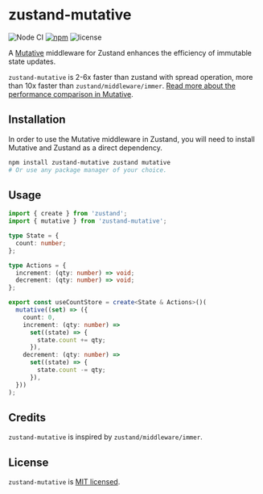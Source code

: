 # zustand-mutative

![Node CI](https://github.com/mutativejs/zustand-mutative/workflows/Node%20CI/badge.svg)
[![npm](https://img.shields.io/npm/v/zustand-mutative.svg)](https://www.npmjs.com/package/zustand-mutative)
![license](https://img.shields.io/npm/l/zustand-mutative)

A [Mutative](https://github.com/unadlib/mutative) middleware for Zustand enhances the efficiency of immutable state updates.

`zustand-mutative` is 2-6x faster than zustand with spread operation, more than 10x faster than `zustand/middleware/immer`. [Read more about the performance comparison in Mutative](https://mutative.js.org/docs/getting-started/performance).

## Installation

In order to use the Mutative middleware in Zustand, you will need to install Mutative and Zustand as a direct dependency.

```bash
npm install zustand-mutative zustand mutative
# Or use any package manager of your choice.
```

## Usage

```typescript
import { create } from 'zustand';
import { mutative } from 'zustand-mutative';

type State = {
  count: number;
};

type Actions = {
  increment: (qty: number) => void;
  decrement: (qty: number) => void;
};

export const useCountStore = create<State & Actions>()(
  mutative((set) => ({
    count: 0,
    increment: (qty: number) =>
      set((state) => {
        state.count += qty;
      }),
    decrement: (qty: number) =>
      set((state) => {
        state.count -= qty;
      }),
  }))
);
```

## Credits
`zustand-mutative` is inspired by `zustand/middleware/immer`. 

## License
`zustand-mutative` is [MIT licensed](https://github.com/mutativejs/zustand-mutative/blob/main/LICENSE).
